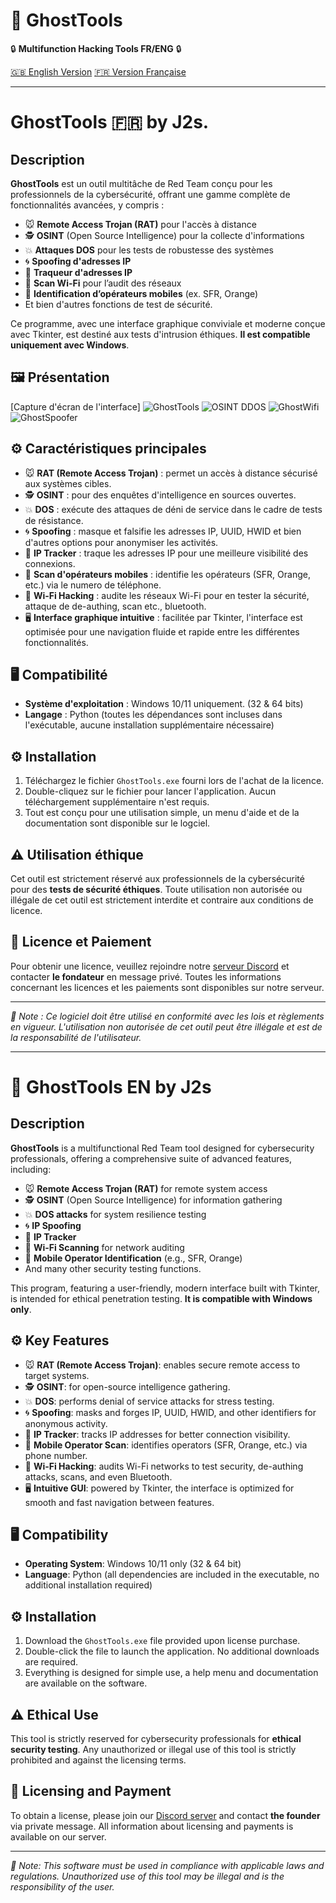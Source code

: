 # 👻 GhostTools

🔒 **Multifunction Hacking Tools FR/ENG** 🔒

[🇬🇧 English Version](#ghosttools-en)
[🇫🇷 Version Française](#ghosttools-fr)

---

# GhostTools 🇫🇷 by J2s.

## Description
**GhostTools** est un outil multitâche de Red Team conçu pour les professionnels de la cybersécurité, offrant une gamme complète de fonctionnalités avancées, y compris :

- 🐭 **Remote Access Trojan (RAT)** pour l'accès à distance
- 🕵️ **OSINT** (Open Source Intelligence) pour la collecte d'informations
- 💥 **Attaques DOS** pour les tests de robustesse des systèmes
- 🌀 **Spoofing d'adresses IP** 
- 📍 **Traqueur d'adresses IP**
- 📡 **Scan Wi-Fi** pour l’audit des réseaux
- 📶 **Identification d’opérateurs mobiles** (ex. SFR, Orange)
- Et bien d'autres fonctions de test de sécurité.

Ce programme, avec une interface graphique conviviale et moderne conçue avec Tkinter, est destiné aux tests d'intrusion éthiques. **Il est compatible uniquement avec Windows**.

## 🖼️ Présentation
[Capture d'écran de l'interface] 
![GhostTools](https://github.com/user-attachments/assets/16301445-b4bb-4a3a-8a53-8ec79564718d)
![OSINT DDOS](https://github.com/user-attachments/assets/13671648-0bc6-49ba-99ee-cb91fff0db2f)
![GhostWifi](https://github.com/user-attachments/assets/de76da59-8aba-4611-8fb1-40091a24a346)
![GhostSpoofer](https://github.com/user-attachments/assets/3d42ecba-a20c-490e-8547-7869d675605b)


## ⚙️ Caractéristiques principales
- 🐭 **RAT (Remote Access Trojan)** : permet un accès à distance sécurisé aux systèmes cibles.
- 🕵️ **OSINT** : pour des enquêtes d'intelligence en sources ouvertes.
- 💥 **DOS** : exécute des attaques de déni de service dans le cadre de tests de résistance.
- 🌀 **Spoofing** : masque et falsifie les adresses IP, UUID, HWID et bien d'autres options pour anonymiser les activités.
- 📍 **IP Tracker** : traque les adresses IP pour une meilleure visibilité des connexions.
- 📶 **Scan d'opérateurs mobiles** : identifie les opérateurs (SFR, Orange, etc.) via le numero de téléphone.
- 📡 **Wi-Fi Hacking** : audite les réseaux Wi-Fi pour en tester la sécurité, attaque de de-authing, scan etc., bluetooth.
- 🖥️ **Interface graphique intuitive** : facilitée par Tkinter, l'interface est optimisée pour une navigation fluide et rapide entre les différentes fonctionnalités.

## 🖥️ Compatibilité
- **Système d'exploitation** : Windows 10/11 uniquement. (32 & 64 bits)
- **Langage** : Python (toutes les dépendances sont incluses dans l'exécutable, aucune installation supplémentaire nécessaire)

## ⚙️ Installation
1. Téléchargez le fichier `GhostTools.exe` fourni lors de l'achat de la licence.
2. Double-cliquez sur le fichier pour lancer l'application. Aucun téléchargement supplémentaire n'est requis.
3. Tout est conçu pour une utilisation simple, un menu d'aide et de la documentation sont disponible sur le logciel.

## ⚠️ Utilisation éthique
Cet outil est strictement réservé aux professionnels de la cybersécurité pour des **tests de sécurité éthiques**. Toute utilisation non autorisée ou illégale de cet outil est strictement interdite et contraire aux conditions de licence.

## 🎫 Licence et Paiement
Pour obtenir une licence, veuillez rejoindre notre [serveur Discord](https://discord.gg/BBUkjQZQ) et contacter **le fondateur** en message privé. Toutes les informations concernant les licences et les paiements sont disponibles sur notre serveur.

---

*📝 Note : Ce logiciel doit être utilisé en conformité avec les lois et règlements en vigueur. L'utilisation non autorisée de cet outil peut être illégale et est de la responsabilité de l'utilisateur.*

---

# 👻 GhostTools EN by J2s

## Description
**GhostTools** is a multifunctional Red Team tool designed for cybersecurity professionals, offering a comprehensive suite of advanced features, including:

- 🐭 **Remote Access Trojan (RAT)** for remote system access
- 🕵️ **OSINT** (Open Source Intelligence) for information gathering
- 💥 **DOS attacks** for system resilience testing
- 🌀 **IP Spoofing**
- 📍 **IP Tracker**
- 📡 **Wi-Fi Scanning** for network auditing
- 📶 **Mobile Operator Identification** (e.g., SFR, Orange)
- And many other security testing functions.

This program, featuring a user-friendly, modern interface built with Tkinter, is intended for ethical penetration testing. **It is compatible with Windows only**.

## ⚙️ Key Features
- 🐭 **RAT (Remote Access Trojan)**: enables secure remote access to target systems.
- 🕵️ **OSINT**: for open-source intelligence gathering.
- 💥 **DOS**: performs denial of service attacks for stress testing.
- 🌀 **Spoofing**: masks and forges IP, UUID, HWID, and other identifiers for anonymous activity.
- 📍 **IP Tracker**: tracks IP addresses for better connection visibility.
- 📶 **Mobile Operator Scan**: identifies operators (SFR, Orange, etc.) via phone number.
- 📡 **Wi-Fi Hacking**: audits Wi-Fi networks to test security, de-authing attacks, scans, and even Bluetooth.
- 🖥️ **Intuitive GUI**: powered by Tkinter, the interface is optimized for smooth and fast navigation between features.

## 🖥️ Compatibility
- **Operating System**: Windows 10/11 only (32 & 64 bit)
- **Language**: Python (all dependencies are included in the executable, no additional installation required)

## ⚙️ Installation
1. Download the `GhostTools.exe` file provided upon license purchase.
2. Double-click the file to launch the application. No additional downloads are required.
3. Everything is designed for simple use, a help menu and documentation are available on the software.


## ⚠️ Ethical Use
This tool is strictly reserved for cybersecurity professionals for **ethical security testing**. Any unauthorized or illegal use of this tool is strictly prohibited and against the licensing terms.

## 🎫 Licensing and Payment
To obtain a license, please join our [Discord server](https://discord.gg/BBUkjQZQ) and contact **the founder** via private message. All information about licensing and payments is available on our server.

---

*📝 Note: This software must be used in compliance with applicable laws and regulations. Unauthorized use of this tool may be illegal and is the responsibility of the user.*
